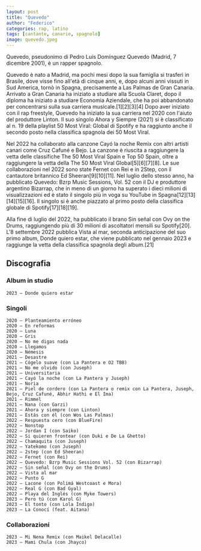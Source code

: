 ```yaml
---
layout: post
title: "Quevedo"
author: "Federico"
categories: rap, latino
tags: [cantante, canarie, spagnolo]
image: quevedo.jpeg
---
```


Quevedo, pseudonimo di Pedro Luis Domínguez Quevedo (Madrid, 7 dicembre 2001), è un rapper spagnolo.

Quevedo è nato a Madrid, ma pochi mesi dopo la sua famiglia si trasferì in Brasile, dove visse fino all'età di cinque anni, e, dopo alcuni anni vissuti in Sud America, tornò in Spagna, precisamente a Las Palmas de Gran Canaria. Arrivato a Gran Canaria ha iniziato a studiare alla Scuola Claret, dopo il diploma ha iniziato a studiare Economia Aziendale, che ha poi abbandonato per concentrarsi sulla sua carriera musicale.[1][2][3][4] Dopo aver iniziato con il rap freestyle, Quevedo ha iniziato la sua carriera nel 2020 con l'aiuto del produttore Linton. Il suo singolo Ahora y Siempre (2021) si è classificato al n. 19 della playlist 50 Most Viral: Global di Spotify e ha raggiunto anche il secondo posto nella classifica spagnola dei 50 Most Viral.

Nel 2022 ha collaborato alla canzone Cayó la noche Remix con altri artisti canari come Cruz Cafuné e Bejo. La canzone è riuscita a raggiungere la vetta delle classifiche The 50 Most Viral Spain e Top 50 Spain, oltre a raggiungere la vetta della The 50 Most Viral Global[5][6][7][8]. Le sue collaborazioni nel 2022 sono state Fernet con Rei e in 2Step, con il cantautore britannico Ed Sheeran[9][10][11]. Nel luglio dello stesso anno, ha pubblicato Quevedo: Bzrp Music Sessions, Vol. 52 con il DJ e produttore argentino Bizarrap, che in meno di un giorno ha superato i dieci milioni di visualizzazioni ed è stato il singolo più in voga su YouTube in Spagna[12][13][14][15][16]. Il singolo si è anche piazzato al primo posto della classifica globale di Spotify[17][18][19].

Alla fine di luglio del 2022, ha pubblicato il brano Sin señal con Ovy on the Drums, raggiungendo più di 30 milioni di ascoltatori mensili su Spotify[20]. L'8 settembre 2022 pubblica Vista al mar, seconda anticipazione del suo primo album, Donde quiero estar, che viene pubblicato nel gennaio 2023 e raggiunge la vetta della classifica spagnola degli album.[21]

## Discografia

### Album in studio

    2023 – Donde quiero estar

### Singoli

    2020 – Planteamiento erróneo
    2020 – En reformas
    2020 – Luna
    2020 – Gris
    2020 – No me digas nada
    2020 – Llegamos
    2020 – Némesis
    2021 – Desastre
    2021 – Cógelo suave (con La Pantera e O2 TBB)
    2021 – No me olvido (con Juseph)
    2021 – Universitaria
    2021 – Cayó la noche (con La Pantera y Juseph)
    2021 – Noria
    2021 – Piel de cordero (con La Pantera o remix con La Pantera, Juseph, Bejo, Cruz Cafuné, Abhir Hathi e El Ima)
    2021 – Rimmel
    2021 – Nana (con Garzi)
    2021 – Ahora y siempre (con Linton)
    2021 – Estás con él (con Wos Las Palmas)
    2022 – Respuesta cero (con BlueFire)
    2022 – Nonstop
    2022 – Jordan I (con Saiko)
    2022 – Si quieren frontear (con Duki e De La Ghetto)
    2022 – Chamaquita (con Juseph)
    2022 – Yatekomo (con Juseph)
    2022 – 2step (con Ed Sheeran)
    2022 – Fernet (con Rei)
    2022 – Quevedo: Bzrp Music Sessions Vol. 52 (con Bizarrap)
    2022 – Sin señal (con Ovy on the Drums)
    2022 – Vista al mar
    2022 – Punto G
    2022 – Lacone (con Polimá Westcoast e Mora)
    2022 – Real G (con Bad Gyal)
    2022 – Playa del Inglés (con Myke Towers)
    2023 – Pero tú (con Karol G)
    2023 – El tonto (con Lola Índigo)
    2023 – La Conocí (feat. Aitana)

### Collaborazioni

    2023 – Mi Nena Remix (con Maikel Delacalle)
    2023 – Mami Chula (con Jhayco)
